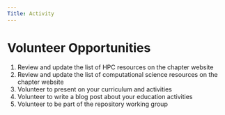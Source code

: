 ```yaml
---
Title: Activity
---
```


# Volunteer Opportunities

1. Review and update the list of HPC resources on the chapter website
2. Review and update the list of computational science resources on the chapter website
3. Volunteer to present on your curriculum and activities
4. Volunteer to write a blog post about your education activities
5. Volunteer to be part of the repository working group

